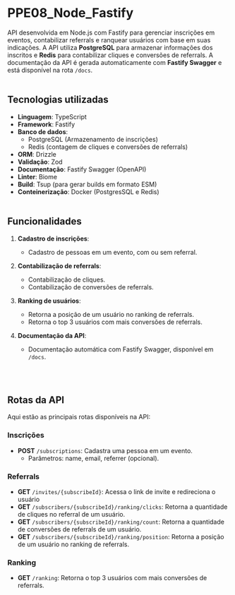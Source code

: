 # PPE08_Node_Fastify

API desenvolvida em Node.js com Fastify para gerenciar inscrições em eventos, contabilizar referrals e ranquear usuários com base em suas indicações. A API utiliza **PostgreSQL** para armazenar informações dos inscritos e **Redis** para contabilizar cliques e conversões de referrals. A documentação da API é gerada automaticamente com **Fastify Swagger** e está disponível na rota `/docs`.
<br>
<br>

## Tecnologias utilizadas

- **Linguagem**: TypeScript
- **Framework**: Fastify
- **Banco de dados**:
  - PostgreSQL (Armazenamento de inscrições)
  - Redis (contagem de cliques e conversões de referrals)
- **ORM**: Drizzle
- **Validação**: Zod
- **Documentação**: Fastify Swagger (OpenAPI)
- **Linter**: Biome
- **Build**: Tsup (para gerar builds em formato ESM)
- **Conteinerização**: Docker (PostgresSQL e Redis)
  <br>
  <br>

## Funcionalidades

1. **Cadastro de inscrições**:
   - Cadastro de pessoas em um evento, com ou sem referral.
2. **Contabilização de referrals**:
   - Contabilização de cliques.
   - Contabilização de conversões de referrals.
3. **Ranking de usuários**:

   - Retorna a posição de um usuário no ranking de referrals.
   - Retorna o top 3 usuários com mais conversões de referrals.

4. **Documentação da API**:
   - Documentação automática com Fastify Swagger, disponível em `/docs`.

<br>
<br>

## Rotas da API

Aqui estão as principais rotas disponíveis na API:

### Inscrições

- **POST** `/subscriptions`: Cadastra uma pessoa em um evento.
    - Parâmetros: name, email, referrer (opcional).

### Referrals

- **GET** `/invites/{subscribeId}`: Acessa o link de invite e redireciona o usuário
- **GET** `/subscribers/{subscribeId}/ranking/clicks`: Retorna a quantidade de cliques no referral de um usuário.
- **GET** `/subscribers/{subscribeId}/ranking/count`: Retorna a quantidade de conversões de referrals de um usuário.
- **GET** `/subscribers/{subscribeId}/ranking/position`: Retorna a posição de um usuário no ranking de referrals.

### Ranking

- **GET** `/ranking`: Retorna o top 3 usuários com mais conversões de referrals.